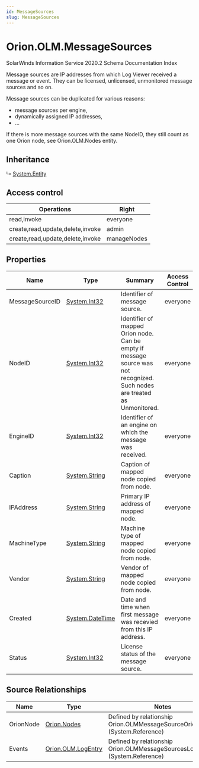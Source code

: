 ```yaml
---
id: MessageSources
slug: MessageSources
---
```


# Orion.OLM.MessageSources

SolarWinds Information Service 2020.2 Schema Documentation Index

Message sources are IP addresses from which Log Viewer received a message or event.
They can be licensed, unlicensed, unmonitored message sources and so on.

Message sources can be duplicated for various reasons: 
 * message sources per engine,
 * dynamically assigned IP addresses, 
 * ...

If there is more message sources with the same NodeID, they still count as one Orion node, see Orion.OLM.Nodes entity.

## Inheritance

↳ [System.Entity](./../System/Entity)

## Access control

| Operations | Right |
| ------ | ------ |
| read,invoke | everyone |
| create,read,update,delete,invoke | admin |
| create,read,update,delete,invoke | manageNodes |

## Properties

| Name | Type | Summary | Access Control |
| ------ | ------ | ------ | ------ |
| MessageSourceID | [System.Int32](https://docs.microsoft.com/en-us/dotnet/api/system.int32) | Identifier of message source. | everyone |
| NodeID | [System.Int32](https://docs.microsoft.com/en-us/dotnet/api/system.int32) | Identifier of mapped Orion node. Can be empty if message source was not recognized. Such nodes are treated as Unmonitored. | everyone |
| EngineID | [System.Int32](https://docs.microsoft.com/en-us/dotnet/api/system.int32) | Identifier of an engine on which the message was received. | everyone |
| Caption | [System.String](https://docs.microsoft.com/en-us/dotnet/api/system.string) | Caption of mapped node copied from node. | everyone |
| IPAddress | [System.String](https://docs.microsoft.com/en-us/dotnet/api/system.string) | Primary IP address of mapped node. | everyone |
| MachineType | [System.String](https://docs.microsoft.com/en-us/dotnet/api/system.string) | Machine type of mapped node copied from node. | everyone |
| Vendor | [System.String](https://docs.microsoft.com/en-us/dotnet/api/system.string) | Vendor of mapped node copied from node. | everyone |
| Created | [System.DateTime](https://docs.microsoft.com/en-us/dotnet/api/system.datetime) | Date and time when first message was recevied from this IP address. | everyone |
| Status | [System.Int32](https://docs.microsoft.com/en-us/dotnet/api/system.int32) | License status of the message source. | everyone |

## Source Relationships

| Name | Type | Notes |
| ------ | ------ | ------ |
| OrionNode | [Orion.Nodes](./../Orion/Nodes) | Defined by relationship Orion.OLMMessageSourceOrionNodes (System.Reference) |
| Events | [Orion.OLM.LogEntry](./../Orion.OLM/LogEntry) | Defined by relationship Orion.OLMMessageSourcesLogEntry (System.Reference) |

